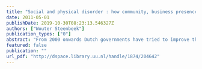 ```yaml
---
title: "Social and physical disorder : how community, business presence and entrepreneurs influence disorder in Dutch neighborhoods"
date: 2011-05-01
publishDate: 2019-10-30T08:23:13.546327Z
authors: ["Wouter Steenbeek"]
publication_types: ["0"]
abstract: "From 2000 onwards Dutch governments have tried to improve the general 'livability' of neighborhoods, of which troublesome and potentially threatening social conditions (social disorder) and physical conditions (physical disorder) are one part. A major focus in these plans for improvement is the juxtaposition of 'living' and 'working' in the same neighborhood.   The presence of firms and local business ownership is thought to improve the neighborhood. Evidence for this idea is, however, hard to find. Business presence may lead to a regular flow of people on the street, thereby stimulating normal use and providing 'eyes on the street'. In contrast, empirical studies often find that business presence is related to more social and physical disorder rather than less disorder. Moreover, there is almost no research on individual actions by local entrepreneurs to make the neighborhood safer or cleaner.   This dissertation, a collection of five research papers, addresses these issues. It investigates the effect of neighborhood community characteristics and the effect of businesses on a neighborhood’s social and physical disorder. Complementary arguments from social disorganization theory and routine activity theory are combined to derive hypotheses on the effect of business presence and the actions by local business owners on the level of social and physical disorder. A combination of datasets and different statistical analyses (structural equation modeling, hierarchical linear analyses) are used to answer the research questions.   Most importantly, this study finds that (a) the presence of businesses is an important predictor of disorder, rivaling traditional explanations (e.g., population turnover); (b) disorder is not only caused by, but also drives population turnover and weakening of social control; (c) local entrepreneurs only differ from (unemployed) residents with regard to their willingness to intervene in disorderly situations"
featured: false
publication: ""
url_pdf: "http://dspace.library.uu.nl/handle/1874/204642"
---
```


